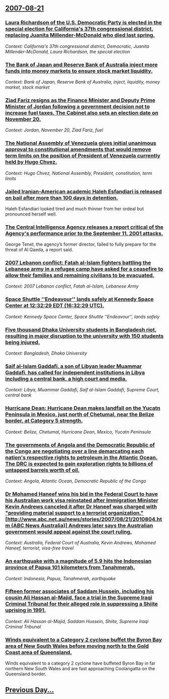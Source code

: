 ## [2007-08-21](/news/2007/08/21/index.md)

### [ Laura Richardson of the U.S. Democratic Party is elected in the special election for California's 37th congressional district, replacing Juanita Millender-McDonald who died last spring. ](/news/2007/08/21/laura-richardson-of-the-u-s-democratic-party-is-elected-in-the-special-election-for-california-s-37th-congressional-district-replacing-ju.md)
_Context: California's 37th congressional district, Democratic, Juanita Millender-McDonald, Laura Richardson, the special election_

### [ The Bank of Japan and Reserve Bank of Australia inject more funds into money markets to ensure stock market liquidity. ](/news/2007/08/21/the-bank-of-japan-and-reserve-bank-of-australia-inject-more-funds-into-money-markets-to-ensure-stock-market-liquidity.md)
_Context: Bank of Japan, Reserve Bank of Australia, inject, liquidity, money market, stock market_

### [ Ziad Fariz resigns as the Finance Minister and Deputy Prime Minister of Jordan following a government decision not to increase fuel taxes. The Cabinet also sets an election date on November 20. ](/news/2007/08/21/ziad-fariz-resigns-as-the-finance-minister-and-deputy-prime-minister-of-jordan-following-a-government-decision-not-to-increase-fuel-taxes.md)
_Context: Jordan, November 20, Ziad Fariz, fuel_

### [ The National Assembly of Venezuela gives initial unanimous approval to constitutional amendments that would remove term limits on the position of President of Venezuela currently held by Hugo Chvez. ](/news/2007/08/21/the-national-assembly-of-venezuela-gives-initial-unanimous-approval-to-constitutional-amendments-that-would-remove-term-limits-on-the-posit.md)
_Context: Hugo Chvez, National Assembly, President, constitution, term limits_

### [ Jailed Iranian-American academic Haleh Esfandiari is released on bail after more than 100 days in detention. ](/news/2007/08/21/jailed-iranian-american-academic-haleh-esfandiari-is-released-on-bail-after-more-than-100-days-in-detention.md)
Haleh Esfandiari looked tired and much thinner from her ordeal but pronounced herself well.

### [ The Central Intelligence Agency releases a report critical of the Agency's performance prior to the September 11, 2001 attacks. ](/news/2007/08/21/the-central-intelligence-agency-releases-a-report-critical-of-the-agency-s-performance-prior-to-the-september-11-2001-attacks.md)
George Tenet, the agency’s former director, failed to fully prepare for the threat of Al Qaeda, a report said.

### [ 2007 Lebanon conflict: Fatah al-Islam fighters battling the Lebanese army in a refugee camp have asked for a ceasefire to allow their families and remaining civilians to be evacuated. ](/news/2007/08/21/2007-lebanon-conflict-fatah-al-islam-fighters-battling-the-lebanese-army-in-a-refugee-camp-have-asked-for-a-ceasefire-to-allow-their-famil.md)
_Context: 2007 Lebanon conflict, Fatah al-Islam, Lebanese Army_

### [ Space Shuttle ''Endeavour''  lands safely at Kennedy Space Center at 12:32:29 EDT (16:32:29 UTC). ](/news/2007/08/21/space-shuttle-endeavour-lands-safely-at-kennedy-space-center-at-12-32-29-edt-16-32-29-utc.md)
_Context: Kennedy Space Center, Space Shuttle ''Endeavour'', lands safely_

### [ Five thousand Dhaka University students in Bangladesh riot, resulting in major disruption to the university with 150 students being injured. ](/news/2007/08/21/five-thousand-dhaka-university-students-in-bangladesh-riot-resulting-in-major-disruption-to-the-university-with-150-students-being-injured.md)
_Context: Bangladesh, Dhaka University_

### [ Saif al-Islam Gaddafi, a son of Libyan leader Muammar Gaddafi, has called for independent institutions in Libya including a central bank, a high court and media. ](/news/2007/08/21/saif-al-islam-gaddafi-a-son-of-libyan-leader-muammar-gaddafi-has-called-for-independent-institutions-in-libya-including-a-central-bank-a.md)
_Context: Libya, Muammar Gaddafi, Saif al-Islam Gaddafi, Supreme Court, central bank_

### [ Hurricane Dean: Hurricane Dean makes landfall on the Yucatn Peninsula in Mexico, just north of Chetumal, near the Belize border, at Category 5 strength.](/news/2007/08/21/hurricane-dean-p-hurricane-dean-makes-landfall-on-the-yucatan-peninsula-in-mexico-just-north-of-chetumal-near-the-belize-border-at-categ.md)
_Context: Belize, Chetumal, Hurricane Dean, Mexico, Yucatn Peninsula_

### [ The governments of Angola and the Democratic Republic of the Congo are negotiating over a line demarcating each nation's respective rights to petroleum in the Atlantic Ocean. The DRC is expected to gain exploration rights to billions of untapped barrels worth of oil. ](/news/2007/08/21/the-governments-of-angola-and-the-democratic-republic-of-the-congo-are-negotiating-over-a-line-demarcating-each-nation-s-respective-rights.md)
_Context: Angola, Atlantic Ocean, Democratic Republic of the Congo_

### [ Dr Mohamed Haneef wins his bid in the Federal Court to have his Australian work visa reinstated after Immigration Minister Kevin Andrews canceled it after Dr Haneef was charged with "providing material support to a terrorist organization." [http://www.abc.net.au/news/stories/2007/08/21/2010804.htm (ABC News Australia)] Andrews later says the Australian government would appeal against the court ruling. ](/news/2007/08/21/dr-mohamed-haneef-wins-his-bid-in-the-federal-court-to-have-his-australian-work-visa-reinstated-after-immigration-minister-kevin-andrews-ca.md)
_Context: Australia, Federal Court of Australia, Kevin Andrews, Mohamed Haneef, terrorist, visa-free travel_

### [ An earthquake with a magnitude of 5.9 hits the Indonesian province of Papua 101 kilometers from Tanahmerah. ](/news/2007/08/21/an-earthquake-with-a-magnitude-of-5-9-hits-the-indonesian-province-of-papua-101-kilometers-from-tanahmerah.md)
_Context: Indonesia, Papua, Tanahmerah, earthquake_

### [ Fifteen former associates of Saddam Hussein, including his cousin Ali Hassan al-Majid, face a trial in the Supreme Iraqi Criminal Tribunal for their alleged role in suppressing a Shiite uprising in 1991. ](/news/2007/08/21/fifteen-former-associates-of-saddam-hussein-including-his-cousin-ali-hassan-al-majid-face-a-trial-in-the-supreme-iraqi-criminal-tribunal.md)
_Context: Ali Hassan al-Majid, Saddam Hussein, Shiite, Supreme Iraqi Criminal Tribunal_

### [ Winds equivalent to a Category 2 cyclone buffet the Byron Bay area of New South Wales before moving north to the Gold Coast area of Queensland. ](/news/2007/08/21/winds-equivalent-to-a-category-2-cyclone-buffet-the-byron-bay-area-of-new-south-wales-before-moving-north-to-the-gold-coast-area-of-queensl.md)
Winds equivalent to a category 2 cyclone have buffeted Byron Bay in far northern New South Wales and are fast approaching Coolangatta on the Queensland border.

## [Previous Day...](/news/2007/08/20/index.md)

